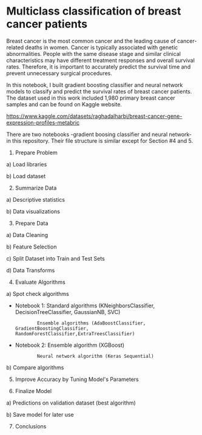 # Multiclass classification of breast cancer patients

Breast cancer is the most common cancer and the leading cause of cancer-related deaths in women. Cancer is typically associated with genetic abnormalities. People with the same disease stage and similar clinical characteristics may have different treatment responses and overall survival rates. Therefore, it is important to accurately predict the survival time and prevent unnecessary surgical procedures.

In this notebook, I built gradient boosting classifier and neural network models to classify and predict the survival rates of breast cancer patients. The dataset used in this work included 1,980 primary breast cancer samples and can be found on Kaggle website.

https://www.kaggle.com/datasets/raghadalharbi/breast-cancer-gene-expression-profiles-metabric

There are two notebooks -gradient boosing classifier and neural network- in this repository. Their file structure is similar except for Section #4 and 5.

1. Prepare Problem

a) Load libraries

b) Load dataset

2. Summarize Data

a) Descriptive statistics

b) Data visualizations

3. Prepare Data

a) Data Cleaning

b) Feature Selection

c) Split Dataset into Train and Test Sets 

d) Data Transforms

4. Evaluate Algorithms

a) Spot check algorithms 
   
- Notebook 1: Standard algorithms (KNeighborsClassifier, DecisionTreeClassifier, GaussianNB, SVC)
                 
              Ensemble algorithms (AdaBoostClassifier, GradientBoostingClassifier, RandomForestClassifier,ExtraTreesClassifier) 
   
- Notebook 2: Ensemble algorithm (XGBoost)
                 
              Neural network algorithm (Keras Sequential)
                 
b) Compare algorithms

5. Improve Accuracy by Tuning Model's Parameters

6. Finalize Model

a) Predictions on validation dataset (best algorithm)

b) Save model for later use

7. Conclusions
